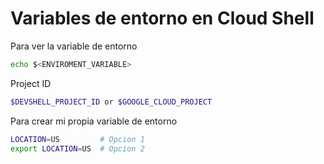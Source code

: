 # Variables de entorno en Cloud Shell

Para ver la variable de entorno

```sh
echo $<ENVIROMENT_VARIABLE>
```

Project ID

```sh
$DEVSHELL_PROJECT_ID or $GOOGLE_CLOUD_PROJECT
```




Para crear mi propia variable de entorno

```sh
LOCATION=US         # Opcion 1
export LOCATION=US  # Opcion 2
```